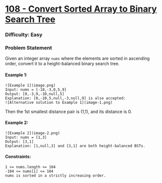 # [108 - Convert Sorted Array to Binary Search Tree](https://leetcode.com/problems/convert-sorted-array-to-binary-search-tree)
### Difficulty: Easy

### Problem Statement

Given an integer array `nums` where the elements are sorted in ascending order, convert it to a height-balanced binary search tree.

#### Example 1:
```
![Example 1](image.png)
Input: nums = [-10,-3,0,5,9]
Output: [0,-3,9,-10,null,5]
Explanation: [0,-10,5,null,-3,null,9] is also accepted:
![Alternative solution to Example 1](image-1.png)
```
Then the 1st smallest distance pair is (1,1), and its distance is 0.
#### Example 2:
```
![Example 2](image-2.png)
Input: nums = [1,3]
Output: [3,1]
Explanation: [1,null,3] and [3,1] are both height-balanced BSTs.
```

#### Constraints:
```
1 <= nums.length <= 104
-104 <= nums[i] <= 104
nums is sorted in a strictly increasing order.
```